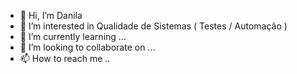 - 👋 Hi, I’m  Danila
- 👀 I’m interested in  Qualidade  de Sistemas ( Testes / Automação )
- 🌱 I’m currently learning ...
- 💞️ I’m looking to collaborate on ...
- 📫 How to reach me ..

<!---
dssilva2212/dssilva2212 is a ✨ special ✨ repository because its `README.md` (this file) appears on your GitHub profile.
You can click the Preview link to take a look at your changes.
--->
